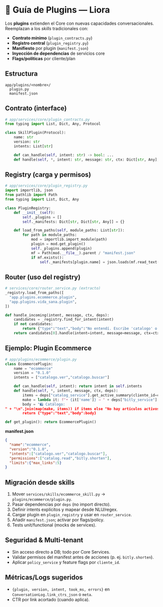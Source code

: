
# 🧩 Guía de Plugins — Liora

Los **plugins** extienden el Core con nuevas capacidades conversacionales. Reemplazan a los *skills* tradicionales con:
- **Contrato mínimo** (`plugin_contracts.py`)
- **Registro central** (`plugin_registry.py`)
- **Manifiesto** por plugin (`manifest.json`)
- **Inyección de dependencias** de servicios core
- **Flags/políticas** por cliente/plan

## Estructura
```
app/plugins/<nombre>/
  plugin.py
  manifest.json
```

## Contrato (interface)
```python
# app/services/core/plugin_contracts.py
from typing import List, Dict, Any, Protocol

class SkillPlugin(Protocol):
    name: str
    version: str
    intents: List[str]

    def can_handle(self, intent: str) -> bool: ...
    def handle(self, *, intent: str, message: str, ctx: Dict[str, Any], deps: Dict[str, Any]) -> Dict[str, Any]: ...
```

## Registry (carga y permisos)
```python
# app/services/core/plugin_registry.py
import importlib, json
from pathlib import Path
from typing import List, Dict, Any

class PluginRegistry:
    def __init__(self):
        self._plugins = []
        self._manifests: Dict[str, Dict[str, Any]] = {}

    def load_from_paths(self, module_paths: List[str]):
        for path in module_paths:
            mod = importlib.import_module(path)
            plugin = mod.get_plugin()
            self._plugins.append(plugin)
            mf = Path(mod.__file__).parent / "manifest.json"
            if mf.exists():
                self._manifests[plugin.name] = json.loads(mf.read_text(encoding="utf-8"))
```

## Router (uso del registry)
```python
# services/core/router_service.py (extracto)
_registry.load_from_paths([
  "app.plugins.ecommerce.plugin",
  "app.plugins.vida_sana.plugin",
])

def handle_incoming(intent, message, ctx, deps):
    candidates = _registry.find_for_intent(intent)
    if not candidates:
        return {"type":"text","body":"No entendí. Escribe 'catalogo' o 'ayuda'."}
    return candidates[0].handle(intent=intent, message=message, ctx=ctx, deps=deps)
```

## Ejemplo: Plugin Ecommerce
```python
# app/plugins/ecommerce/plugin.py
class EcommercePlugin:
    name = "ecommerce"
    version = "0.1.0"
    intents = ["catalogo.ver","catalogo.buscar"]

    def can_handle(self, intent): return intent in self.intents
    def handle(self, *, intent, message, ctx, deps):
        items = deps["catalog_service"].get_active_summary(cliente_id=ctx["cliente_id"], limit=5)
        make = lambda it: f"• {it['name']} → " + deps["bitly_service"].shorten(it["url"], {"utm_source":"wa","utm_medium":"bot","utm_campaign":"catalogo"})
        body = "🛍️ Catálogo:
" + "\n".join(map(make, items)) if items else "No hay artículos activos."
        return {"type":"text","body":body}

def get_plugin(): return EcommercePlugin()
```

**manifest.json**
```json
{
  "name":"ecommerce",
  "version":"0.1.0",
  "intents":["catalogo.ver","catalogo.buscar"],
  "permissions":["catalog.read","bitly.shorten"],
  "limits":{"max_links":5}
}
```

## Migración desde skills
1. Mover `services/skills/ecommerce_skill.py` → `plugins/ecommerce/plugin.py`.
2. Pasar dependencias por `deps` (no import directo).
3. Definir intents explícitos y mapear desde NLU/regex.
4. Cargar plugin en `plugin_registry` y usar en `router_service`.
5. Añadir `manifest.json`; activar por flags/policy.
6. Tests unit/functional (mocks de services).

## Seguridad & Multi‑tenant
- Sin acceso directo a DB; todo por Core Services.
- Validar permisos del manifest antes de acciones (p. ej. `bitly.shorten`).
- Aplicar `policy_service` y feature flags por `cliente_id`.

## Métricas/Logs sugeridos
- `{plugin, version, intent, took_ms, errors}` en `ConversationLog.link_ctrs_json` o `meta`.
- CTR por link acortado (cuando aplica).
